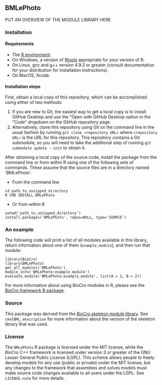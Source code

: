 ## BMLePhoto
PUT AN OVERVIEW OF THE MODULE LIBRARY HERE

### Installation

#### Requirements

- The [R environment](https://cran.r-project.org/).
- On Windows, a version of [Rtools](https://cran.r-project.org/bin/windows/Rtools/)
  appropriate for your version of R.
- On Linux, gcc and g++ version 4.9.3 or greater (consult documentation for your
  distribution for installation instructions).
- On MacOS, Xcode.

#### Installation steps

First, obtain a local copy of this repository, which can be accomplished using
either of two methods:
1. If you are new to Git, the easiest way to get a local copy is to install
   GitHub Desktop and use the "Open with GitHub Desktop option in the "Code"
   dropdown on the GitHub repository page.
2. Alternatively, clone this repository using Git on the command line in the
   usual fashion by running `git clone <repository URL>` where
   `<repository URL>` is the URL for this repository. This repository contains a
   Git submodule, so you will need to take the additional step of running
   `git submodule update --init` to obtain it.

After obtaining a local copy of the source code, install the package from the
command line or from within R using one of the following sets of commands. These
assume that the source files are in a directory named  'BMLePhoto'.

- From the command line
```
cd path_to_unzipped_directory
R CMD INSTALL BMLePhoto
```

- Or from within R
```
setwd('path_to_unzipped_directory')
install.packages('BMLePhoto', repos=NULL, type='SOURCE')
```

### An example

The following code will print a list of all modules available in this library,
return information about one of them (`example_module`), and then run that
module:
```
library(BioCro)
library(BMLePhoto)
get_all_modules('BMLePhoto')
module_info('BMLePhoto:example_module')
evaluate_module('BMLePhoto:example_module', list(A = 1, B = 2))
```
For more information about using BioCro modules in R, please see the
[BioCro framework R package](https://github.com/biocro/biocro).

### Source

This package was derived from the
[BioCro skeleton module library](https://github.com/biocro/skelBML). See
`skelBML_description` for more information about the version of the skeleton
library that was used.

### License

The `BMLePhoto` R package is licensed under the MIT license, while the BioCro C++
framework is licensed under version 3 or greater of the GNU Lesser General
Public License (LGPL). This scheme allows people to freely develop models for
any use (public or private) under the MIT license, but any changes to the
framework that assembles and solves models must make source code changes
available to all users under the LGPL. See `LICENSE.note` for more details.
